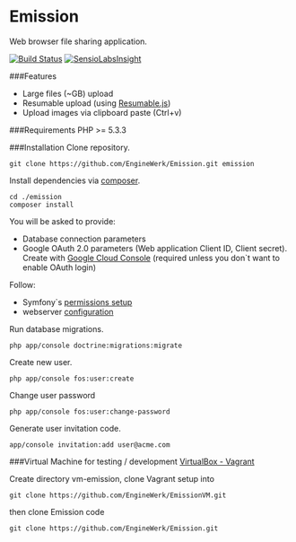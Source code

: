 Emission
====
Web browser file sharing application.

[![Build Status](https://travis-ci.org/EngineWerk/Emission.svg?branch=master)](https://travis-ci.org/EngineWerk/Emission)
[![SensioLabsInsight](https://insight.sensiolabs.com/projects/798573d8-39d8-4133-8056-3c457a65f3e6/mini.png)](https://insight.sensiolabs.com/projects/798573d8-39d8-4133-8056-3c457a65f3e6)

###Features
- Large files (~GB) upload
- Resumable upload (using [Resumable.js](https://github.com/23/resumable.js))
- Upload images via clipboard paste (Ctrl+v)

###Requirements
PHP >= 5.3.3

###Installation
Clone repository.

    git clone https://github.com/EngineWerk/Emission.git emission
    
Install dependencies via [composer](https://getcomposer.org/download/).

    cd ./emission
    composer install

You will be asked to provide:

- Database connection parameters
- Google OAuth 2.0 parameters (Web application Client ID, Client secret). Create with [Google Cloud Console](https://cloud.google.com/console/project) (required unless you don`t want to enable OAuth login)

Follow:

- Symfony`s [permissions setup](http://symfony.com/doc/current/book/installation.html#configuration-and-setup)
- webserver [configuration](http://symfony.com/doc/current/cookbook/configuration/web_server_configuration.html)
    
Run database migrations.

    php app/console doctrine:migrations:migrate

Create new user.

    php app/console fos:user:create
    
Change user password

    php app/console fos:user:change-password
    
Generate user invitation code.

    app/console invitation:add user@acme.com

###Virtual Machine for testing / development
[VirtualBox - Vagrant](https://github.com/EngineWerk/EmissionVM)

Create directory vm-emission, clone Vagrant setup into

    git clone https://github.com/EngineWerk/EmissionVM.git

then clone Emission code

    git clone https://github.com/EngineWerk/Emission.git


